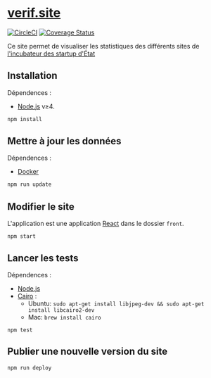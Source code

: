 # [verif.site](https://verif.site)

[![CircleCI](https://circleci.com/gh/sgmap/verif.site.svg?style=svg)](https://circleci.com/gh/sgmap/verif.site)
[![Coverage Status](https://coveralls.io/repos/github/sgmap/verif.site/badge.svg?branch=coveralls)](https://coveralls.io/github/sgmap/verif.site?branch=master)

Ce site permet de visualiser les statistiques des différents sites de [l'incubateur des startup d'État](https://beta.gouv.fr)

## Installation

Dépendences :
 * [Node.js] v≥4.

```sh
npm install
```

## Mettre à jour les données

Dépendences :

 * [Docker]

```sh
npm run update
```

## Modifier le site

L'application est une application [React] dans le dossier `front`.

```
npm start
```

## Lancer les tests

Dépendences :
 * [Node.js]
 * [Cairo](https://cairographics.org/) :
    * Ubuntu: `sudo apt-get install libjpeg-dev && sudo apt-get install libcairo2-dev`
    * Mac: `brew install cairo`

```
npm test
```

## Publier une nouvelle version du site

```
npm run deploy
```



[Node.js]: https://nodejs.org/en/
[Docker]: https://www.docker.com/
[React]: https://facebook.github.io/react/
